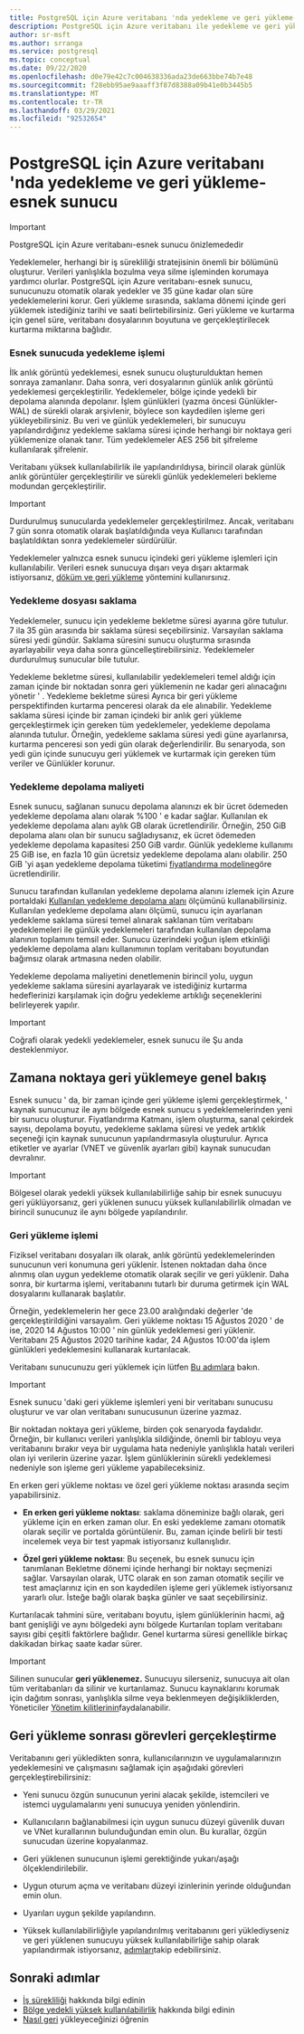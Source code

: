 ```yaml
---
title: PostgreSQL için Azure veritabanı 'nda yedekleme ve geri yükleme-esnek sunucu
description: PostgreSQL için Azure veritabanı ile yedekleme ve geri yükleme kavramlarını öğrenin-esnek sunucu
author: sr-msft
ms.author: srranga
ms.service: postgresql
ms.topic: conceptual
ms.date: 09/22/2020
ms.openlocfilehash: d0e79e42c7c004638336ada23de663bbe74b7e48
ms.sourcegitcommit: f28ebb95ae9aaaff3f87d8388a09b41e0b3445b5
ms.translationtype: MT
ms.contentlocale: tr-TR
ms.lasthandoff: 03/29/2021
ms.locfileid: "92532654"
---
```

# <a name="backup-and-restore-in-azure-database-for-postgresql---flexible-server"></a>PostgreSQL için Azure veritabanı 'nda yedekleme ve geri yükleme-esnek sunucu

> [!IMPORTANT]
> PostgreSQL için Azure veritabanı-esnek sunucu önizlemededir

Yedeklemeler, herhangi bir iş sürekliliği stratejisinin önemli bir bölümünü oluşturur. Verileri yanlışlıkla bozulma veya silme işleminden korumaya yardımcı olurlar. PostgreSQL için Azure veritabanı-esnek sunucu, sunucunuzu otomatik olarak yedekler ve 35 güne kadar olan süre yedeklemelerini korur. Geri yükleme sırasında, saklama dönemi içinde geri yüklemek istediğiniz tarihi ve saati belirtebilirsiniz. Geri yükleme ve kurtarma için genel süre, veritabanı dosyalarının boyutuna ve gerçekleştirilecek kurtarma miktarına bağlıdır. 

### <a name="backup-process-in-flexible-server"></a>Esnek sunucuda yedekleme işlemi
İlk anlık görüntü yedeklemesi, esnek sunucu oluşturulduktan hemen sonraya zamanlanır. Daha sonra, veri dosyalarının günlük anlık görüntü yedeklemesi gerçekleştirilir. Yedeklemeler, bölge içinde yedekli bir depolama alanında depolanır. İşlem günlükleri (yazma öncesi Günlükler-WAL) de sürekli olarak arşivlenir, böylece son kaydedilen işleme geri yükleyebilirsiniz. Bu veri ve günlük yedeklemeleri, bir sunucuyu yapılandırdığınız yedekleme saklama süresi içinde herhangi bir noktaya geri yüklemenize olanak tanır. Tüm yedeklemeler AES 256 bit şifreleme kullanılarak şifrelenir.

Veritabanı yüksek kullanılabilirlik ile yapılandırıldıysa, birincil olarak günlük anlık görüntüler gerçekleştirilir ve sürekli günlük yedeklemeleri bekleme modundan gerçekleştirilir.

> [!IMPORTANT]
>Durdurulmuş sunucularda yedeklemeler gerçekleştirilmez. Ancak, veritabanı 7 gün sonra otomatik olarak başlatıldığında veya Kullanıcı tarafından başlatıldıktan sonra yedeklemeler sürdürülür.

Yedeklemeler yalnızca esnek sunucu içindeki geri yükleme işlemleri için kullanılabilir. Verileri esnek sunucuya dışarı veya dışarı aktarmak istiyorsanız, [döküm ve geri yükleme](../howto-migrate-using-dump-and-restore.md) yöntemini kullanırsınız.


### <a name="backup-retention"></a>Yedekleme dosyası saklama

Yedeklemeler, sunucu için yedekleme bekletme süresi ayarına göre tutulur. 7 ila 35 gün arasında bir saklama süresi seçebilirsiniz. Varsayılan saklama süresi yedi gündür. Saklama süresini sunucu oluşturma sırasında ayarlayabilir veya daha sonra güncelleştirebilirsiniz. Yedeklemeler durdurulmuş sunucular bile tutulur.

Yedekleme bekletme süresi, kullanılabilir yedeklemeleri temel aldığı için zaman içinde bir noktadan sonra geri yüklemenin ne kadar geri alınacağını yönetir \' . Yedekleme bekletme süresi Ayrıca bir geri yükleme perspektifinden kurtarma penceresi olarak da ele alınabilir. Yedekleme saklama süresi içinde bir zaman içindeki bir anlık geri yükleme gerçekleştirmek için gereken tüm yedeklemeler, yedekleme depolama alanında tutulur. Örneğin, yedekleme saklama süresi yedi güne ayarlanırsa, kurtarma penceresi son yedi gün olarak değerlendirilir. Bu senaryoda, son yedi gün içinde sunucuyu geri yüklemek ve kurtarmak için gereken tüm veriler ve Günlükler korunur. 


### <a name="backup-storage-cost"></a>Yedekleme depolama maliyeti

Esnek sunucu, sağlanan sunucu depolama alanınızı ek bir ücret ödemeden yedekleme depolama alanı olarak %100 ' e kadar sağlar. Kullanılan ek yedekleme depolama alanı aylık GB olarak ücretlendirilir. Örneğin, 250 GiB depolama alanı olan bir sunucu sağladıysanız, ek ücret ödemeden yedekleme depolama kapasitesi 250 GiB vardır. Günlük yedekleme kullanımı 25 GiB ise, en fazla 10 gün ücretsiz yedekleme depolama alanı olabilir. 250 GiB 'yi aşan yedekleme depolama tüketimi [fiyatlandırma modeline](https://azure.microsoft.com/pricing/details/postgresql/)göre ücretlendirilir.

Sunucu tarafından kullanılan yedekleme depolama alanını izlemek için Azure portaldaki [Kullanılan yedekleme depolama alanı](../concepts-monitoring.md) ölçümünü kullanabilirsiniz. Kullanılan yedekleme depolama alanı ölçümü, sunucu için ayarlanan yedekleme saklama süresi temel alınarak saklanan tüm veritabanı yedeklemeleri ile günlük yedeklemeleri tarafından kullanılan depolama alanının toplamını temsil eder.  Sunucu üzerindeki yoğun işlem etkinliği yedekleme depolama alanı kullanımının toplam veritabanı boyutundan bağımsız olarak artmasına neden olabilir.

Yedekleme depolama maliyetini denetlemenin birincil yolu, uygun yedekleme saklama süresini ayarlayarak ve istediğiniz kurtarma hedeflerinizi karşılamak için doğru yedekleme artıklığı seçeneklerini belirleyerek yapılır.

> [!IMPORTANT]
> Coğrafi olarak yedekli yedeklemeler, esnek sunucu ile Şu anda desteklenmiyor.

## <a name="point-in-time-restore-overview"></a>Zamana noktaya geri yüklemeye genel bakış

Esnek sunucu ' da, bir zaman içinde geri yükleme işlemi gerçekleştirmek, \' kaynak sunucunuz ile aynı bölgede esnek sunucu s yedeklemelerinden yeni bir sunucu oluşturur. Fiyatlandırma Katmanı, işlem oluşturma, sanal çekirdek sayısı, depolama boyutu, yedekleme saklama süresi ve yedek artıklık seçeneği için kaynak sunucunun yapılandırmasıyla oluşturulur. Ayrıca etiketler ve ayarlar (VNET ve güvenlik ayarları gibi) kaynak sunucudan devralınır. 

 > [!IMPORTANT]
> Bölgesel olarak yedekli yüksek kullanılabilirliğe sahip bir esnek sunucuyu geri yüklüyorsanız, geri yüklenen sunucu yüksek kullanılabilirlik olmadan ve birincil sunucunuz ile aynı bölgede yapılandırılır. 

 ### <a name="restore-process"></a>Geri yükleme işlemi

Fiziksel veritabanı dosyaları ilk olarak, anlık görüntü yedeklemelerinden sunucunun veri konumuna geri yüklenir. İstenen noktadan daha önce alınmış olan uygun yedekleme otomatik olarak seçilir ve geri yüklenir. Daha sonra, bir kurtarma işlemi, veritabanını tutarlı bir duruma getirmek için WAL dosyalarını kullanarak başlatılır. 

 Örneğin, yedeklemelerin her gece 23.00 aralığındaki değerler 'de gerçekleştirildiğini varsayalım. Geri yükleme noktası 15 Ağustos 2020 ' de ise, 2020 14 Ağustos 10:00 ' nin günlük yedeklemesi geri yüklenir. Veritabanı 25 Ağustos 2020 tarihine kadar, 24 Ağustos 10:00'da işlem günlükleri yedeklemesini kullanarak kurtarılacak. 

 Veritabanı sunucunuzu geri yüklemek için lütfen [Bu adımlara](./how-to-restore-server-portal.md) bakın.

> [!IMPORTANT]
> Esnek sunucu 'daki geri yükleme işlemleri yeni bir veritabanı sunucusu oluşturur ve var olan veritabanı sunucusunun üzerine yazmaz.

Bir noktadan noktaya geri yükleme, birden çok senaryoda faydalıdır. Örneğin, bir kullanıcı verileri yanlışlıkla sildiğinde, önemli bir tabloyu veya veritabanını bırakır veya bir uygulama hata nedeniyle yanlışlıkla hatalı verileri olan iyi verilerin üzerine yazar. İşlem günlüklerinin sürekli yedeklemesi nedeniyle son işleme geri yükleme yapabileceksiniz.

En erken geri yükleme noktası ve özel geri yükleme noktası arasında seçim yapabilirsiniz.

-   **En erken geri yükleme noktası**: saklama döneminize bağlı olarak, geri yükleme için en erken zaman olur. En eski yedekleme zamanı otomatik olarak seçilir ve portalda görüntülenir. Bu, zaman içinde belirli bir testi incelemek veya bir test yapmak istiyorsanız kullanışlıdır.

-   **Özel geri yükleme noktası**: Bu seçenek, bu esnek sunucu için tanımlanan Bekletme dönemi içinde herhangi bir noktayı seçmenizi sağlar. Varsayılan olarak, UTC olarak en son zaman otomatik seçilir ve test amaçlarınız için en son kaydedilen işleme geri yüklemek istiyorsanız yararlı olur. İsteğe bağlı olarak başka günler ve saat seçebilirsiniz. 

Kurtarılacak tahmini süre, veritabanı boyutu, işlem günlüklerinin hacmi, ağ bant genişliği ve aynı bölgedeki aynı bölgede Kurtarılan toplam veritabanı sayısı gibi çeşitli faktörlere bağlıdır. Genel kurtarma süresi genellikle birkaç dakikadan birkaç saate kadar sürer.


> [!IMPORTANT]
> Silinen sunucular **geri yüklenemez.** Sunucuyu silerseniz, sunucuya ait olan tüm veritabanları da silinir ve kurtarılamaz. Sunucu kaynaklarını korumak için dağıtım sonrası, yanlışlıkla silme veya beklenmeyen değişikliklerden, Yöneticiler [Yönetim kilitlerinin](../../azure-resource-manager/management/lock-resources.md)faydalanabilir.

## <a name="perform-post-restore-tasks"></a>Geri yükleme sonrası görevleri gerçekleştirme

Veritabanını geri yükledikten sonra, kullanıcılarınızın ve uygulamalarınızın yedeklemesini ve çalışmasını sağlamak için aşağıdaki görevleri gerçekleştirebilirsiniz:

-   Yeni sunucu özgün sunucunun yerini alacak şekilde, istemcileri ve istemci uygulamalarını yeni sunucuya yeniden yönlendirin.

-   Kullanıcıların bağlanabilmesi için uygun sunucu düzeyi güvenlik duvarı ve VNet kurallarının bulunduğundan emin olun. Bu kurallar, özgün sunucudan üzerine kopyalanmaz.
  
-   Geri yüklenen sunucunun işlemi gerektiğinde yukarı/aşağı ölçeklendirilebilir.

-   Uygun oturum açma ve veritabanı düzeyi izinlerinin yerinde olduğundan emin olun.

-   Uyarıları uygun şekilde yapılandırın.
  
-  Yüksek kullanılabilirliğiyle yapılandırılmış veritabanını geri yüklediyseniz ve geri yüklenen sunucuyu yüksek kullanılabilirliğe sahip olarak yapılandırmak istiyorsanız, [adımları](./how-to-manage-high-availability-portal.md)takip edebilirsiniz.


## <a name="next-steps"></a>Sonraki adımlar

-   [İş sürekliliği](./concepts-business-continuity.md) hakkında bilgi edinin
-   [Bölge yedekli yüksek kullanılabilirlik](./concepts-high-availability.md) hakkında bilgi edinin
-   [Nasıl geri](./how-to-restore-server-portal.md) yükleyeceğinizi öğrenin
